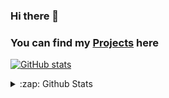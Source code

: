 ### Hi there 👋
### You can find my [Projects](https://github.com/tgcgofficial) here

[![GitHub stats](https://github-readme-stats.vercel.app/api?username=tgcgofficial&count_private=true&show_icons=true&theme=dark)](https://github.com/tgcgofficial/)

<details>
	<summary>:zap: Github Stats</summary>
  <img align="left" alt="tgcg_official’s Github Stats" src="https://github-readme-stats-self-theta-51.vercel.app/api?username=tgcgofficial&repo=74261102" />
</details>

<!--
**tgcgofficial/tgcgofficial** is a ✨ _special_ ✨ repository because its `README.md` (this file) appears on your GitHub profile.

Here are some ideas to get you started:

- 🔭 I’m currently working on ...
- 🌱 I’m currently learning ...
- 👯 I’m looking to collaborate on ...
- 🤔 I’m looking for help with ...
- 💬 Ask me about ...
- 📫 How to reach me: ...
- 😄 Pronouns: ...
- ⚡ Fun fact: ...
-->
